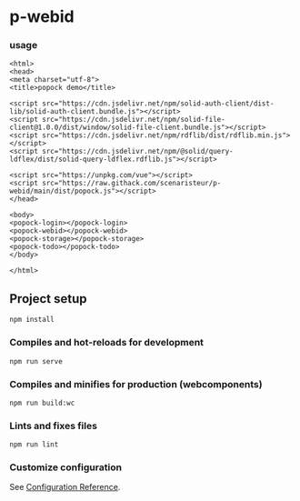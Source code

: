 # p-webid

### usage
```
<html>
<head>
<meta charset="utf-8">
<title>popock demo</title>

<script src="https://cdn.jsdelivr.net/npm/solid-auth-client/dist-lib/solid-auth-client.bundle.js"></script>
<script src="https://cdn.jsdelivr.net/npm/solid-file-client@1.0.0/dist/window/solid-file-client.bundle.js"></script>
<script src="https://cdn.jsdelivr.net/npm/rdflib/dist/rdflib.min.js"></script>
<script src="https://cdn.jsdelivr.net/npm/@solid/query-ldflex/dist/solid-query-ldflex.rdflib.js"></script>

<script src="https://unpkg.com/vue"></script>
<script src="https://raw.githack.com/scenaristeur/p-webid/main/dist/popock.js"></script>
</head>

<body>
<popock-login></popock-login>
<popock-webid></popock-webid>
<popock-storage></popock-storage>
<popock-todo></popock-todo>
</body>

</html>
```

## Project setup
```
npm install
```

### Compiles and hot-reloads for development
```
npm run serve
```

### Compiles and minifies for production (webcomponents)
```
npm run build:wc
```

### Lints and fixes files
```
npm run lint
```

### Customize configuration
See [Configuration Reference](https://cli.vuejs.org/config/).
